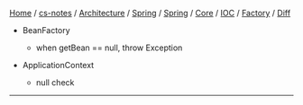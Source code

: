 [Home](https://mengxianbin.github.io) /
[cs-notes](https://mengxianbin.github.io/cs-notes/site) /
[Architecture](https://mengxianbin.github.io/cs-notes/site/Architecture) /
[Spring](https://mengxianbin.github.io/cs-notes/site/Architecture/Spring) /
[Spring](https://mengxianbin.github.io/cs-notes/site/Architecture/Spring/Spring) /
[Core](https://mengxianbin.github.io/cs-notes/site/Architecture/Spring/Spring/Core) /
[IOC](https://mengxianbin.github.io/cs-notes/site/Architecture/Spring/Spring/Core/IOC) /
[Factory](https://mengxianbin.github.io/cs-notes/site/Architecture/Spring/Spring/Core/IOC/Factory) /
[Diff](https://mengxianbin.github.io/cs-notes/site/Architecture/Spring/Spring/Core/IOC/Factory/Diff)

* BeanFactory
    * when getBean == null, throw Exception

* ApplicationContext
    * null check

---
